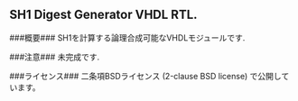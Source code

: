 SH1 Digest Generator VHDL RTL.
------------------------------

###概要###
SH1を計算する論理合成可能なVHDLモジュールです.

###注意###
未完成です.

###ライセンス###
二条項BSDライセンス (2-clause BSD license) で公開しています。

